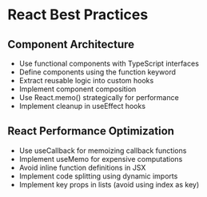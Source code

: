 # React Best Practices

## Component Architecture

- Use functional components with TypeScript interfaces
- Define components using the function keyword
- Extract reusable logic into custom hooks
- Implement component composition
- Use React.memo() strategically for performance
- Implement cleanup in useEffect hooks

## React Performance Optimization

- Use useCallback for memoizing callback functions
- Implement useMemo for expensive computations
- Avoid inline function definitions in JSX
- Implement code splitting using dynamic imports
- Implement key props in lists (avoid using index as key)
